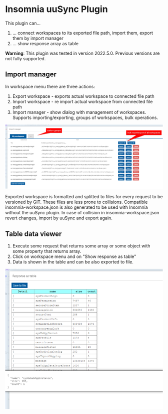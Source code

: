 # Insomnia uuSync Plugin

This plugin can...

1. ... connect workspaces to its exported file path, import them, export them by import manager
2. ... show response array as table

**Warning**: This plugin was tested in version 2022.5.0. Previous versions are not fully supported.

## Import manager

In workspace menu there are three actions:

1. Export workspace - exports actual workspace to connected file path
2. Import workspace - re import actual workspace from connected file path
3. Import manager - show dialog with management of workspaces. Supports importing/exporting, groups of workspaces, bulk operations.

![Import manager](screens/import-manager.png "Import Manager")

Exported workspace is formatted and splitted to files for every request to be versioned by GIT. These files are less prone to collisions. Compatible insomnia-workspace.json is also generated to be used with Insomnia without the uuSync plugin. In case of collision in insomnia-workspace.json revert changes, import by uuSync and export again.

## Table data viewer

1. Execute some request that returns some array or some object with some property that returns array.
2. Click on workspace menu and on "Show response as table"
3. Data is shown in the table and can be also exported to file.

![Table data viewer](screens/table-viewer.png "Table data viewer")
